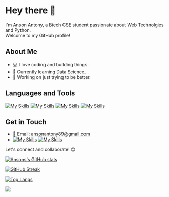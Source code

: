 # Hey there 👋

<!--
**ansonantony/ansonantony** is a ✨ _special_ ✨ repository because its `README.md` (this file) appears on your GitHub profile.

Here are some ideas to get you started:

- 🔭 I’m currently working on ...
- 🌱 I’m currently learning ...
- 👯 I’m looking to collaborate on ...
- 🤔 I’m looking for help with ...
- 💬 Ask me about ...
- 📫 How to reach me: ...
- 😄 Pronouns: ...
- ⚡ Fun fact: ...
-->

I'm Anson Antony, a Btech CSE student passionate about Web Technolgies and Python. \
Welcome to my GitHub profile!

## About Me

- 💻 I love coding and building things.
- 🌱 Currently learning Data Science.
- 🎯 Working on just trying to be better.

 ## Languages and Tools 
[![My Skills](https://skillicons.dev/icons?i=html,css,js,react,next,supabase,express,nodejs,mysql,bootstrap,vercel)](https://skillicons.dev)
[![My Skills](https://skillicons.dev/icons?i=py,java,c)](https://skillicons.dev)
[![My Skills](https://skillicons.dev/icons?i=ps,figma)](https://skillicons.dev)
[![My Skills](https://skillicons.dev/icons?i=ipfs,solidity)](https://skillicons.dev)

## Get in Touch

- 📧 Email: ansonantony89@gmail.com
- 
  [![My Skills](https://skillicons.dev/icons?i=linkedin)](https://www.linkedin.com/in/ansonantony-/) 
  [![My Skills](https://skillicons.dev/icons?i=instagram)](https://www.instagram.com/anson_a10/) 

Let's connect and collaborate! 😊


[![Ansons's GitHub stats](https://github-readme-stats.vercel.app/api?username=ansonantony&show_icons=true&theme=radical)](https://github.com/ansonantony/github-readme-stats)


[![GitHub Streak](https://streak-stats.demolab.com/?user=ansonantony&theme=radical)](https://git.io/streak-stats)

[![Top Langs](https://github-readme-stats.vercel.app/api/top-langs/?username=ansonantony&layout=donut&theme=radical&show_icons=true)](https://github.com/ansonantony/github-readme-stats)





[![](https://visitcount.itsvg.in/api?id=ansonantony&label=Profile%20Views&icon=8&pretty=false)](https://visitcount.itsvg.in)
